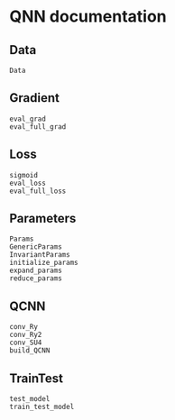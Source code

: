 # QNN documentation

## Data
```@docs
Data
```

## Gradient
```@docs
eval_grad
eval_full_grad
```

## Loss
```@docs
sigmoid
eval_loss
eval_full_loss
```

## Parameters
```@docs
Params
GenericParams
InvariantParams
initialize_params
expand_params
reduce_params
```

## QCNN
```@docs
conv_Ry
conv_Ry2
conv_SU4
build_QCNN
```

## TrainTest
```@docs
test_model
train_test_model
```